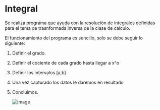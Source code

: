 # Integral

Se realiza programa que ayuda con la resolución de integrales definidas para el tema de trasnformada inversa de la clase de calculo. 

El funcionamiento del programa es sencillo, solo se debe seguir lo siguiente: 

1. Definir el grado.
2. Definir el cociente de cada grado hasta llegar a x^o
3. Definir los intervalos [a,b]
4. Una vez capturado los datos le daremos en resultado
5. Concluimos.

   ![image](https://github.com/JonatanAlexisYanezRivas/Integral/assets/62416219/84747596-2767-4c66-bf92-2601cccc59d4)
